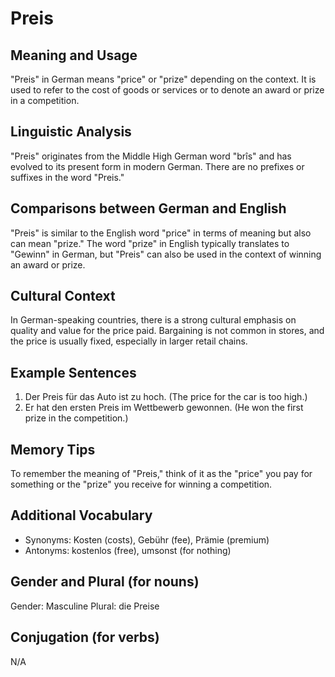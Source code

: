 # Preis
## Meaning and Usage
"Preis" in German means "price" or "prize" depending on the context. It is used to refer to the cost of goods or services or to denote an award or prize in a competition.

## Linguistic Analysis
"Preis" originates from the Middle High German word "brîs" and has evolved to its present form in modern German. There are no prefixes or suffixes in the word "Preis."

## Comparisons between German and English
"Preis" is similar to the English word "price" in terms of meaning but also can mean "prize." The word "prize" in English typically translates to "Gewinn" in German, but "Preis" can also be used in the context of winning an award or prize.

## Cultural Context
In German-speaking countries, there is a strong cultural emphasis on quality and value for the price paid. Bargaining is not common in stores, and the price is usually fixed, especially in larger retail chains.

## Example Sentences
1. Der Preis für das Auto ist zu hoch. (The price for the car is too high.)
2. Er hat den ersten Preis im Wettbewerb gewonnen. (He won the first prize in the competition.)

## Memory Tips
To remember the meaning of "Preis," think of it as the "price" you pay for something or the "prize" you receive for winning a competition.

## Additional Vocabulary
- Synonyms: Kosten (costs), Gebühr (fee), Prämie (premium)
- Antonyms: kostenlos (free), umsonst (for nothing)

## Gender and Plural (for nouns)
Gender: Masculine
Plural: die Preise

## Conjugation (for verbs)
N/A